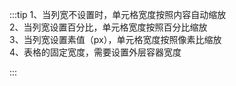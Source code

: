 :::tip
1、当列宽不设置时，单元格宽度按照内容自动缩放<br>
2、当列宽设置百分比，单元格宽度按照百分比缩放<br>
3、当列宽设置素值（px），单元格宽度按照像素比缩放<br>
4、表格的固定宽度，需要设置外层容器宽度

:::
